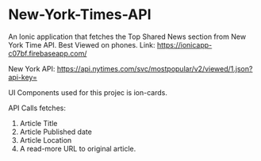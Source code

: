# New-York-Times-API
An Ionic application that fetches the Top Shared News section from New York Time API. 
Best Viewed on phones. 
Link: https://ionicapp-c07bf.firebaseapp.com/

New York API: https://api.nytimes.com/svc/mostpopular/v2/viewed/1.json?api-key=

UI Components used for this projec is ion-cards.

API Calls fetches:
  1. Article Title
  2. Article Published date
  3. Article Location
  4. A read-more URL to original article.
